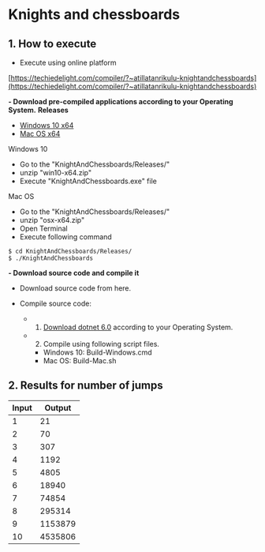 
# Knights and chessboards


## 1. How to execute

- Execute using online platform

[https://techiedelight.com/compiler/?~atillatanrikulu-knightandchessboards](https://techiedelight.com/compiler/?~atillatanrikulu-knightandchessboards)



**- Download pre-compiled applications according to your Operating System.**
**Releases**

- [Windows 10 x64](https://github.com/atillatan/KnightAndChessboards/releases/download/win10-x64/win10-x64.zip)
- [Mac OS x64](https://github.com/atillatan/KnightAndChessboards/releases/download/osx-x64/osx-x64.zip)

Windows 10
- Go to the "KnightAndChessboards/Releases/"
- unzip "win10-x64.zip"
- Execute "KnightAndChessboards.exe" file


Mac OS
- Go to the "KnightAndChessboards/Releases/"
- unzip "osx-x64.zip"
- Open Terminal
- Execute following command

```shell
$ cd KnightAndChessboards/Releases/
$ ./KnightAndChessboards
```

**- Download source code and compile it**

- Download source code from here.
 
- Compile source code:
  - 1. [Download dotnet 6.0](https://dotnet.microsoft.com/en-us/download) according to your Operating System.
  - 2. Compile using following script files.
      - Windows 10: Build-Windows.cmd
      - Mac OS: Build-Mac.sh

## 2. Results for number of jumps

| Input | Output  |
| ----- | ------- |
| 1     | 21      |
| 2     | 70      |
| 3     | 307     |
| 4     | 1192    |
| 5     | 4805    |
| 6     | 18940   |
| 7     | 74854   |
| 8     | 295314  |
| 9     | 1153879 |
| 10    | 4535806 |




